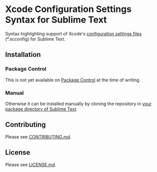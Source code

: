 # Xcode Configuration Settings Syntax for Sublime Text

Syntax highlighting support of Xcode's [configuration settings files](https://help.apple.com/xcode/mac/current/#/dev745c5c974) (*.xcconfig) for Sublime Text.

## Installation

### Package Control

This is not yet available on [Package Control](https://packagecontrol.io/) at the time of writing.

### Manual

Otherwise it can be installed manually by cloning the repository in [your package directory of Sublime Text](https://www.sublimetext.com/docs/packages.html#locations).

## Contributing

Please see [CONTRIBUTING.md](CONTRIBUTING.md).

## License

Please see [LICENSE.md](LICENSE.md).
